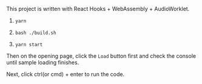 This project is written with React Hooks + WebAssembly + AudioWorklet.

1. ```yarn```

2. ```bash ./build.sh```

3. ```yarn start```

Then on the opening page, click the ```Load``` button first and check the console until sample loading finishes.

Next, click ctrl(or cmd) + enter to run the code.